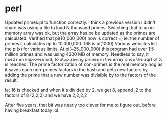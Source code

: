 perl
====

Updated primes.pl to function correctly.  I think a previous version I didn't share was using a file to load N thousand primes.  Switching that to an in memory array was ok, but the array has be be updated as the primes are calculated.   Verified that pi(10_000_000) now is correct =)  ie: the number of primes it calculates up to 10,000,000.   168 is pi(1000)   Various websites list the pi(x) for various limits.  At pi(~25_000_000) this program had over 1.5 million primes and was using 4300 MB of memory.   Needless to say, it needs an improvement, to stop saving primes in the array once the sqrt of X is reached.   The prime factorization of non-primes is the real memory hog as it saves each non-primes factors in the hash and gets new factors by adding the prime that a new number was divisible by to the factors of the result.

Ie:  16 is checked and when it's divided by 2, we get 8, append ,2 to the factors of 8 (2,2,2) and we have 2,2,2,2

After five years, that bit was nearly too clever for me to figure out, before having breakfast today lol.
